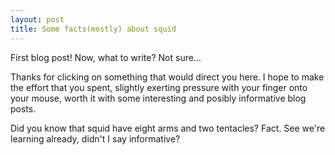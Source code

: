 ```yaml
---
layout: post
title: Some facts(mostly) about squid
---
```


First blog post! Now, what to write? Not sure...

Thanks for clicking on something that would direct you here. I hope to make the effort that you spent, slightly exerting pressure with your finger onto your mouse, worth it with some interesting and posibly informative blog posts.

Did you know that squid have eight arms and two tentacles? Fact. See we're learning already, didn't I say informative?


